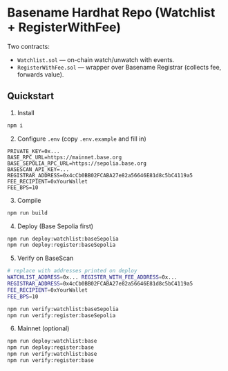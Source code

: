 # Basename Hardhat Repo (Watchlist + RegisterWithFee)

Two contracts:
- `Watchlist.sol` — on-chain watch/unwatch with events.
- `RegisterWithFee.sol` — wrapper over Basename Registrar (collects fee, forwards value).

## Quickstart

1) Install
```bash
npm i
```

2) Configure `.env` (copy `.env.example` and fill in)
```env
PRIVATE_KEY=0x...
BASE_RPC_URL=https://mainnet.base.org
BASE_SEPOLIA_RPC_URL=https://sepolia.base.org
BASESCAN_API_KEY=...
REGISTRAR_ADDRESS=0x4cCb0BB02FCABA27e82a56646E81d8c5bC4119a5
FEE_RECIPIENT=0xYourWallet
FEE_BPS=10
```

3) Compile
```bash
npm run build
```

4) Deploy (Base Sepolia first)
```bash
npm run deploy:watchlist:baseSepolia
npm run deploy:register:baseSepolia
```

5) Verify on BaseScan
```bash
# replace with addresses printed on deploy
WATCHLIST_ADDRESS=0x... REGISTER_WITH_FEE_ADDRESS=0x...
REGISTRAR_ADDRESS=0x4cCb0BB02FCABA27e82a56646E81d8c5bC4119a5
FEE_RECIPIENT=0xYourWallet
FEE_BPS=10

npm run verify:watchlist:baseSepolia
npm run verify:register:baseSepolia
```

6) Mainnet (optional)
```bash
npm run deploy:watchlist:base
npm run deploy:register:base
npm run verify:watchlist:base
npm run verify:register:base
```
